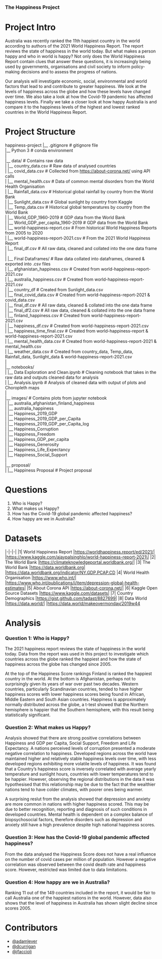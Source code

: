 ### The Happiness Project

# Project Intro

Australia was recently ranked the 11th happiest country in the world according to authors of the 2021 World Happiness Report. The report reviews the state of happiness in the world today. But what makes a person happy and who in world is happy? Not only does the World Happiness Report contain clues that answer these questions, it is increasingly being used by governments, organisations and civil society to inform policy-making decisions and to assess the progress of nations. 

Our analysis will investigate economic, social, environmental and world factors that lead to and contribute to greater happiness. We look at the levels of happiness across the globe and how these levels have changed over time. We also take a look at how the Covid-19 pandemic has affected happiness levels. Finally we take a closer look at how happy Australia is and compare it to the happiness levels of the highest and lowest ranked countries in the World Happiness Report. 


# Project Structure

happiness-project 
|__ .gitignore                      # gitignore file  
|__ Python 3                        # conda environment  
|   
|__ data/                           # Contains raw data  
|   |__ country_data.csv                    # Raw data of analysed countries  
|   |__ covid_data.csv                      # Collected from https://about-corona.net/ using API calls  
|   |__ mental_health.csv                   # Data of common mental disorders from the World Health Organisation  
|   |__ Rainfall_data.csv                   # Historical global rainfall by country from the World Bank  
|   |__ Sunlight_data.csv                   # Global sunlight by country from Kaggle  
|   |__ Temp_data.csv                       # Historical global temperatures by country from the World Bank  
|   |__ World_GDP_1960-2019                 # GDP data from the World Bank  
|   |__ World_GDP_per_capita_1960-2019      # GDP data from the World Bank  
|   |__ world-happiness-report.csv          # From historical World Happiness Reports from 2005 to 2020  
|   |__ world-happiness-report-2021.csv     # From the 2021 World Happiness Report  
|   |__ final_df.csv                        # All raw data, cleaned and collated into the one data frame        
|  
|   |__ Final Dataframes/           # Raw data collated into dataframes, cleaned & exported into .csv files  
|           |__ afghanistan_happiness.csv       # Created from world-happiness-report-2021.csv  
|           |__ australia_happiness.csv         # Created from world-happiness-report-2021.csv  
|           |__ country_df                      # Created from Sunlight_data.csv  
|           |__ final_covid_data.csv            # Created from world-happiness-report-2021 & covid_data.csv  
|           |__ final_df.csv                    # All raw data, cleaned & collated into the one data frame  
|           |__ final_df2.csv                   # All raw data, cleaned & collated into the one data frame  
|           |__ finland_happiness.csv           # Created from world-happiness-report-2021.csv  
|           |__ happiness_df.csv                # Created from world-happiness-report-2021.csv  
|           |__ happiness_time_final.csv        # Created from world-happiness-report & world-happiness-report-2021.csv  
|           |__ mental_health_data.csv          # Created from world-happiness-report-2021 & mental_health.csv  
|           |__ weather_data.csv                # Created from country_data, Temp_data, Rainfall_data, Sunlight_data & world-happiness-report-2021.csv  
|  
|__ notebooks/  
|   |__ Data Exploration and Clean.ipynb    # Cleaning notebook that takes in the raw data and outputs cleaned data for analysis     
|   |__ Analysis.ipynb                      # Analysis of cleaned data with output of plots and Choropleth maps  
|     
|__ images/                         # Contains plots from jupyter notebook  
|   |__ australia_afghanistan_finland_happiness  
|   |__ australia_happiness  
|   |__ Happiness_2019_GDP  
|   |__ Happiness_2019_GDP_per_Capita  
|   |__ Happiness_2019_GDP_per_Capita_log  
|   |__ Happiness_Corruption  
|   |__ Happiness_Freedom  
|   |__ Happiness_GDP_per_capita  
|   |__ Happiness_Generosity  
|   |__ Happiness_Life_Expectancy  
|   |__ Happiness_Social_Support  
|   
|__ proposal/  
|   |__ Happiness Proposal     # Project proposal   
  
  
# Questions 

1. Who is Happy? 
2. What makes us Happy? 
3. How has the Covid-19 global pandemic affected happiness?
4. How happy are we in Australia?


# Datasets 

|-|-|-|
|1| World Happiness Report      |https://worldhappiness.report/ed/2021/| |https://www.kaggle.com/ajaypalsinghlo/world-happiness-report-2021\|
|2| The World Bank              |https://climateknowledgeportal.worldbank.org/|
|3| The World Bank              |https://data.worldbank.org| |https://data.worldbank.org/indicator/NY.GDP.PCAP.CD
|4| World Health Organisation   |https://www.who.int/| |https://www.who.int/publications/i/item/depression-global-health-estimates|
|5| About Corona API            |https://about-corona.net/|
|6| Kaggle Open Source Datasets |https://www.kaggle.com/datasets| 
|7| Country Demographics        |https://gist.github.com/tadast/8827699| 
|8| Data World                  |https://data.world/| |https://data.world/makeovermonday/2019w44 


# Analysis

### Question 1: Who is Happy? 

The 2021 happiness report reviews the state of happiness in the world today. Data from the report was used in this project to investigate which countries across the globe ranked the happiest and how the state of happiness across the globe has changed since 2005. 

At the top of the Happiness Score rankings Finland is ranked the happiest country in the world. At the bottom is Afghanistan, perhaps not to surprisingly given its years of war over past two decades. Western countries, particularly Scandinavian countries, tended to have higher happiness scores with lower happiness scores being found in African, Middle Eastern and South Asian countries. Happiness is approximately normally distributed across the globe, a t-test showed that the Northern hemisphere is happier that the Southern hemisphere, with this result being statistically significant.

 
### Question 2: What makes us Happy? 

Analysis showed that there are strong positive correlations between Happiness and GDP per Capita, Social Support, Freedom and Life Expectancy. A nations perceived levels of corruption presented a moderate negative correlation to happiness. Developed regions across the world have maintained higher and relatively stable happiness levels over time, with less developed regions exhibiting more volatile levels of happiness. It was found that a Country’s happiness score is inversely correlated with average yearly temperature and sunlight hours, countries with lower temperatures tend to be happier. However, observing the regional distributions in the data it was hypothesised that this relationship may be due to the fact that the wealthier nations tend to have colder climates, with poorer ones being warmer.

A surprising reslut from the analysis showed that depression and anxiety are more common in nations with higher happiness scored. This may be due to better recognition, reporting and diagnosis of such conditions in developed countries. Mental health is dependent on a complex balance of biopsychosocial factors, therefore disorders such as depression and anxiety still have a high prevalence despite high national happiness scores.


### Question 3: How has the Covid-19 global pandemic affected happiness?

From the data analysed the Happiness Score does not have a real influence on the number of covid cases per million of population. However a negative correlation was observed between the covid death rate and happiness score. However, restricted was limited due to data limitations.


### Question 4: How happy are we in Australia?

Ranking 11 out of the 149 countries included in the report, it would be fair to call Australia one of the happiest nations in the world. However, data also shows that the level of happiness in Australia has shown slight decline since scores 2005.


# Contributors

- [@adamlever](https://github.com/adamlever)
- [@dcurrigan](https://github.com/dcurrigan)
- [@jfaccioli](https://github.com/jfaccioli)
